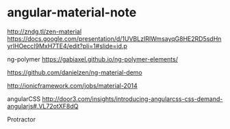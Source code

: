 # angular-material-note

http://zndg.tl/zen-material
https://docs.google.com/presentation/d/1UVBLzIRlWmsayqG8HE2RD5sdHnyrlHOeccI9MxH7TE4/edit?pli=1#slide=id.p

ng-polymer
https://gabiaxel.github.io/ng-polymer-elements/

https://github.com/danielzen/ng-material-demo

http://ionicframework.com/jobs/material-2014

angularCSS
http://door3.com/insights/introducing-angularcss-css-demand-angularjs#.VL72otXF8dQ

Protractor

